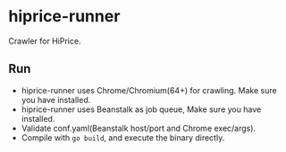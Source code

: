 # hiprice-runner
Crawler for HiPrice.

## Run
- hiprice-runner uses Chrome/Chromium(64+) for crawling. Make sure you have installed.
- hiprice-runner uses Beanstalk as job queue, Make sure you have installed.
- Validate conf.yaml(Beanstalk host/port and Chrome exec/args).
- Compile with `go build`, and execute the binary directly.